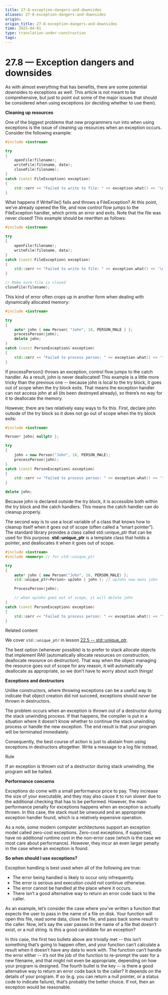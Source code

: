 ```yaml
---
title: 27-8-exception-dangers-and-downsides
aliases: 27-8-exception-dangers-and-downsides
origin: 
origin_title: 27-8-exception-dangers-and-downsides
time: 2025-04-01 
type: translation-under-construction
tags:
---
```

# 27.8 — Exception dangers and downsides

As with almost everything that has benefits, there are some potential downsides to exceptions as well. This article is not meant to be comprehensive, but just to point out some of the major issues that should be considered when using exceptions (or deciding whether to use them).

**Cleaning up resources**

One of the biggest problems that new programmers run into when using exceptions is the issue of cleaning up resources when an exception occurs. Consider the following example:

```cpp
#include <iostream>

try
{
    openFile(filename);
    writeFile(filename, data);
    closeFile(filename);
}
catch (const FileException& exception)
{
    std::cerr << "Failed to write to file: " << exception.what() << '\n';
}
```

What happens if WriteFile() fails and throws a FileException? At this point, we’ve already opened the file, and now control flow jumps to the FileException handler, which prints an error and exits. Note that the file was never closed! This example should be rewritten as follows:

```cpp
#include <iostream>

try
{
    openFile(filename);
    writeFile(filename, data);
}
catch (const FileException& exception)
{
    std::cerr << "Failed to write to file: " << exception.what() << '\n';
}

// Make sure file is closed
closeFile(filename);
```

This kind of error often crops up in another form when dealing with dynamically allocated memory:

```cpp
#include <iostream>

try
{
    auto* john { new Person{ "John", 18, PERSON_MALE } };
    processPerson(john);
    delete john;
}
catch (const PersonException& exception)
{
    std::cerr << "Failed to process person: " << exception.what() << '\n';
}
```

If processPerson() throws an exception, control flow jumps to the catch handler. As a result, john is never deallocated! This example is a little more tricky than the previous one -- because john is local to the try block, it goes out of scope when the try block exits. That means the exception handler can not access john at all (its been destroyed already), so there’s no way for it to deallocate the memory.

However, there are two relatively easy ways to fix this. First, declare john outside of the try block so it does not go out of scope when the try block exits:

```cpp
#include <iostream>

Person* john{ nullptr };

try
{
    john = new Person("John", 18, PERSON_MALE);
    processPerson(john);
}
catch (const PersonException& exception)
{
    std::cerr << "Failed to process person: " << exception.what() << '\n';
}

delete john;
```

Because john is declared outside the try block, it is accessible both within the try block and the catch handlers. This means the catch handler can do cleanup properly.

The second way is to use a local variable of a class that knows how to cleanup itself when it goes out of scope (often called a “smart pointer”). The standard library provides a class called std::unique_ptr that can be used for this purpose. **std::unique_ptr** is a template class that holds a pointer, and deallocates it when it goes out of scope.

```cpp
#include <iostream>
#include <memory> // for std::unique_ptr

try
{
    auto* john { new Person("John", 18, PERSON_MALE) };
    std::unique_ptr<Person> upJohn { john }; // upJohn now owns john

    ProcessPerson(john);

    // when upJohn goes out of scope, it will delete john
}
catch (const PersonException& exception)
{
    std::cerr << "Failed to process person: " << exception.what() << '\n';
}
```

Related content

We cover `std::unique_ptr` in lesson [22.5 -- std::unique_ptr](https://www.learncpp.com/cpp-tutorial/stdunique_ptr/).

The best option (whenever possible) is to prefer to stack allocate objects that implement RAII (automatically allocate resources on construction, deallocate resource on destruction). That way when the object managing the resource goes out of scope for any reason, it will automatically deallocate as appropriate, so we don’t have to worry about such things!

**Exceptions and destructors**

Unlike constructors, where throwing exceptions can be a useful way to indicate that object creation did not succeed, exceptions should *never* be thrown in destructors.

The problem occurs when an exception is thrown out of a destructor during the stack unwinding process. If that happens, the compiler is put in a situation where it doesn’t know whether to continue the stack unwinding process or handle the new exception. The end result is that your program will be terminated immediately.

Consequently, the best course of action is just to abstain from using exceptions in destructors altogether. Write a message to a log file instead.

Rule

If an exception is thrown out of a destructor during stack unwinding, the program will be halted.

**Performance concerns**

Exceptions do come with a small performance price to pay. They increase the size of your executable, and they may also cause it to run slower due to the additional checking that has to be performed. However, the main performance penalty for exceptions happens when an exception is actually thrown. In this case, the stack must be unwound and an appropriate exception handler found, which is a relatively expensive operation.

As a note, some modern computer architectures support an exception model called zero-cost exceptions. Zero-cost exceptions, if supported, have no additional runtime cost in the non-error case (which is the case we most care about performance). However, they incur an even larger penalty in the case where an exception is found.

**So when should I use exceptions?**

Exception handling is best used when all of the following are true:

- The error being handled is likely to occur only infrequently.
- The error is serious and execution could not continue otherwise.
- The error cannot be handled at the place where it occurs.
- There isn’t a good alternative way to return an error code back to the caller.

As an example, let’s consider the case where you’ve written a function that expects the user to pass in the name of a file on disk. Your function will open this file, read some data, close the file, and pass back some result to the caller. Now, let’s say the user passes in the name of a file that doesn’t exist, or a null string. Is this a good candidate for an exception?

In this case, the first two bullets above are trivially met -- this isn’t something that’s going to happen often, and your function can’t calculate a result when it doesn’t have any data to work with. The function can’t handle the error either -- it’s not the job of the function to re-prompt the user for a new filename, and that might not even be appropriate, depending on how your program is designed. The fourth bullet is the key -- is there a good alternative way to return an error code back to the caller? It depends on the details of your program. If so (e.g. you can return a null pointer, or a status code to indicate failure), that’s probably the better choice. If not, then an exception would be reasonable.